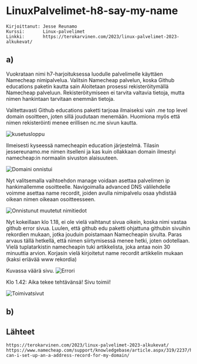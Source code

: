 # LinuxPalvelimet-h8-say-my-name
    Kirjoittanut: Jesse Reunamo
    Kurssi:       Linux-palvelimet
    Linkki:       https://terokarvinen.com/2023/linux-palvelimet-2023-alkukevat/

## a)
Vuokrataan nimi h7-harjoituksessa luodulle palvelimelle käyttäen Namecheap nimipalvelua. Valitsin Namecheap palvelun, koska Github educations paketin kautta sain  Aloitetaan prosessi rekisteröitymällä Namecheap palveluun. Rekisteröitymiseen ei tarvita valtavia tietoja, mutta nimen hankintaan tarvitaan enemmän tietoja. 

Valitettavasti Github educations paketti tarjoaa ilmaiseksi vain .me top level domain osoitteen, joten sillä joudutaan menemään. Huomiona myös että nimen rekisteröinti menee erillisen nc.me sivun kautta.

![kusetusloppu](https://user-images.githubusercontent.com/112503770/218344052-5ab0ce79-075b-4ca2-a7e4-13ac0c3733e6.jpg)

Ilmeisesti kyseessä namecheapin education järjestelmä. Tilasin jessereunamo.me nimen itselleni ja kas kuin ollakkaan domain ilmestyi namecheap:in normaalin sivuston alaisuuteen. 

![Domaini onnistui](https://user-images.githubusercontent.com/112503770/218344068-ebe97cf8-6410-4c86-8657-6a2db02559aa.jpg)


Nyt valitsemalla vaihtoehdon manage voidaan asettaa palvelimen ip hankimallemme osoitteelle. Navigoimalla advanced DNS välilehdelle voimme asettaa name recordit, joiden avulla nimipalvelu osaa yhdistää oikean nimen oikeaan osoitteesseen.

![Onnistunut muutetut nimitiedot](https://user-images.githubusercontent.com/112503770/218344084-95571605-3122-45b2-97f9-f5d8525548b0.jpg)


Nyt kokeillaan klo 1.18, ei ole vielä vaihtanut sivua oikein, koska nimi vastaa github error sivua. Luulen, että github edu paketti ohjattuna githubin sivuihin rekordien mukaan, jotka jouduin poistamaan Namecheapin sivulta. Paras arvaus tällä hetkellä, että nimen siirtymisessä menee hetki, joten odotellaan. Vielä tuplatarkistin namecheapin tuki artikkelista, joka antaa noin 30 minuuttia arvion. Korjasin vielä kirjoitetut name recordit artikkelin mukaan (kaksi eriävää www rekordia)

Kuvassa väärä sivu.
![Errori](https://user-images.githubusercontent.com/112503770/218344088-85d6610b-1a59-4dcb-93af-b1b8a989fa0c.jpg)

Klo 1.42: Aika tekee tehtävänsä! Sivu toimii!

![Toimivatsivut](https://user-images.githubusercontent.com/112503770/218344368-6d0399ad-24a2-4b0e-be23-66491ec65501.jpg)


## b)

## Lähteet

    https://terokarvinen.com/2023/linux-palvelimet-2023-alkukevat/
    https://www.namecheap.com/support/knowledgebase/article.aspx/319/2237/how-can-i-set-up-an-a-address-record-for-my-domain/
    
    
